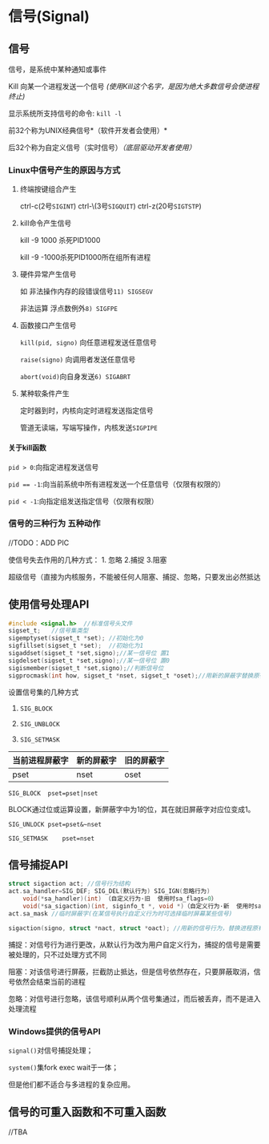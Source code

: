 # 信号(Signal)

## 信号

信号，是系统中某种通知或事件

Kill 向某一个进程发送一个信号  *(使用Kill这个名字，是因为绝大多数信号会使进程终止)*

显示系统所支持信号的命令: `kill -l`

前32个称为UNIX经典信号*（软件开发者会使用）*

后32个称为自定义信号（实时信号）*（底层驱动开发者使用）*

### Linux中信号产生的原因与方式

1. 终端按键组合产生

   ctrl-c(2号`SIGINT`) ctrl-\\(3号`SIGQUIT`) ctrl-z(20号`SIGTSTP`)

2. kill命令产生信号

   kill -9 1000 杀死PID1000

   kill -9 -1000杀死PID1000所在组所有进程

3. 硬件异常产生信号

   如 非法操作内存的段错误信号`11) SIGSEGV`

   非法运算 浮点数例外`8) SIGFPE`

4. 函数接口产生信号

   `kill(pid, signo)` 向任意进程发送任意信号

   `raise(signo)` 向调用者发送任意信号

   `abort(void)`向自身发送`6) SIGABRT `

5. 某种软条件产生

   定时器到时，内核向定时进程发送指定信号

   管道无读端，写端写操作，内核发送`SIGPIPE`

#### 关于kill函数

`pid > 0`:向指定进程发送信号

`pid == -1`:向当前系统中所有进程发送一个任意信号（仅限有权限的）

`pid < -1`:向指定组发送指定信号（仅限有权限）

### 信号的三种行为 五种动作

//TODO：ADD PIC

使信号失去作用的几种方式： 1. 忽略 2.捕捉 3.阻塞

超级信号（直接为内核服务，不能被任何人阻塞、捕捉、忽略，只要发出必然抵达

## 使用信号处理API

```c
#include <signal.h>  //标准信号头文件
sigset_t; 	//信号集类型
sigemptyset(sigset_t *set); //初始化为0
sigfillset(sigset_t *set);	//初始化为1
sigaddset(sigset_t *set,signo);//某一信号位 置1
sigdelset(sigset_t *set,signo);//某一信号位 置0
sigismember(sigset_t *set,signo);//判断信号位
sigprocmask(int how, sigset_t *nset, sigset_t *oset);//用新的屏蔽字替换原有

```

设置信号集的几种方式

1. `SIG_BLOCK`

2. `SIG_UNBLOCK`

3. `SIG_SETMASK`

| 当前进程屏蔽字 | 新的屏蔽字 | 旧的屏蔽字 |
| -------------- | ---------- | ---------- |
| pset           | nset       | oset       |

`SIG_BLOCK	pset=pset|nset` 

BLOCK通过位或运算设置，新屏蔽字中为1的位，其在就旧屏蔽字对应位变成1。

`SIG_UNLOCK	pset=pset&~nset` 

`SIG_SETMASK	pset=nset` 

## 信号捕捉API

```c
struct sigaction act; //信号行为结构
act.sa_handler=SIG_DEF; SIG_DEL(默认行为) SIG_IGN(忽略行为) 
	void(*sa_handler)(int) （自定义行为·旧  使用时sa_flags=0） 
	void(*sa_sigaction)(int, siginfo_t *, void *)（自定义行为·新  使用时sa_flags=SA_SIGINFO）
act.sa_mask //临时屏蔽字(在某信号执行自定义行为时可选择临时屏幕某些信号)

sigaction(signo, struct *nact, struct *oact); //用新的信号行为，替换进程原有的信号行为
```

捕捉：对信号行为进行更改，从默认行为改为用户自定义行为，捕捉的信号是需要被处理的，只不过处理方式不同

阻塞：对该信号进行屏蔽，拦截防止抵达，但是信号依然存在，只要屏蔽取消，信号依然会结束当前的进程

忽略：对信号进行忽略，该信号顺利从两个信号集通过，而后被丢弃，而不是进入处理流程

### Windows提供的信号API

`signal()`对信号捕捉处理；

`system()`集fork exec wait于一体；

但是他们都不适合与多进程的复杂应用。

## 信号的可重入函数和不可重入函数

//TBA